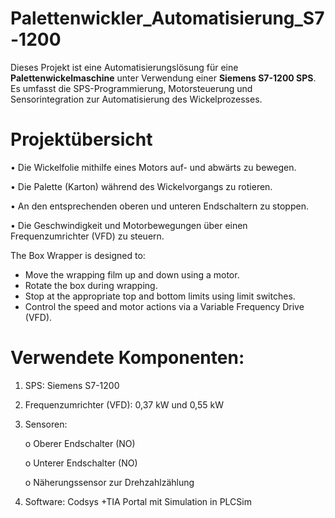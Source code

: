 # Palettenwickler_Automatisierung_S7-1200

Dieses Projekt ist eine Automatisierungslösung für eine **Palettenwickelmaschine** unter Verwendung einer **Siemens S7-1200 SPS**. 
Es umfasst die SPS-Programmierung, Motorsteuerung und Sensorintegration zur Automatisierung des Wickelprozesses.

# Projektübersicht

•	Die Wickelfolie mithilfe eines Motors auf- und abwärts zu bewegen.

•	Die Palette (Karton) während des Wickelvorgangs zu rotieren.

•	An den entsprechenden oberen und unteren Endschaltern zu stoppen.

•	Die Geschwindigkeit und Motorbewegungen über einen Frequenzumrichter (VFD) zu steuern.

The Box Wrapper is designed to:
- Move the wrapping film up and down using a motor.
- Rotate the box during wrapping.
- Stop at the appropriate top and bottom limits using limit switches.
- Control the speed and motor actions via a Variable Frequency Drive (VFD).


# Verwendete Komponenten:
1.	SPS: Siemens S7-1200
2.	Frequenzumrichter (VFD): 0,37 kW und 0,55 kW
3.	Sensoren:
   
    o	Oberer Endschalter (NO)
  	
    o	Unterer Endschalter (NO)
  	
    o	Näherungssensor zur Drehzahlzählung
  	
5.	Software: Codsys +TIA Portal mit Simulation in PLCSim



